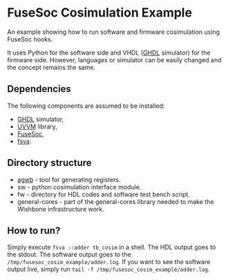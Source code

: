 # FuseSoc Cosimulation Example

An example showing how to run software and firmware cosimulation using FuseSoc hooks.

It uses Python for the software side and VHDL ([GHDL](https://github.com/ghdl/ghdl) simulator) for the firmware side.
However, languages or simulator can be easily changed and the concept remains the same.

## Dependencies

The following components are assumed to be installed:

- [GHDL](https://github.com/ghdl/ghdl) simulator,
- [UVVM](https://github.com/UVVM/UVVM) library,
- [FuseSoc](https://github.com/olofk/fusesoc),
- [fsva](https://github.com/m-kru/fsva).

## Directory structure

- [agwb](https://github.com/wzab/agwb) - tool for generating registers.
- sw - python cosimulation interface module.
- fw - directory for HDL codes and software test bench script.
- general-cores - part of the general-cores library needed to make the Wishbone infrastructure work.

## How to run?

Simply execute `fsva ::adder tb_cosim` in a shell.
The HDL output goes to the stdout.
The software output goes to the `/tmp/fusesoc_cosim_example/adder.log`.
If you want to see the software output live, simply run `tail -f /tmp/fusesoc_cosim_example/adder.log`.
